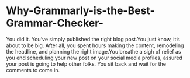 # Why-Grammarly-is-the-Best-Grammar-Checker-
You did it. You’ve simply published the right blog post.You just know, it’s about to be big. After all, you spent hours making the content, remodeling the headline, and planning the right image.You breathe a sigh of relief as you end scheduling your new post on your social media profiles, assured your post is going to help other folks. You sit back and wait for the comments to come in.

